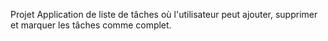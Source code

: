 Projet Application de liste de tâches où l'utilisateur peut ajouter, supprimer et marquer les tâches comme complet.
